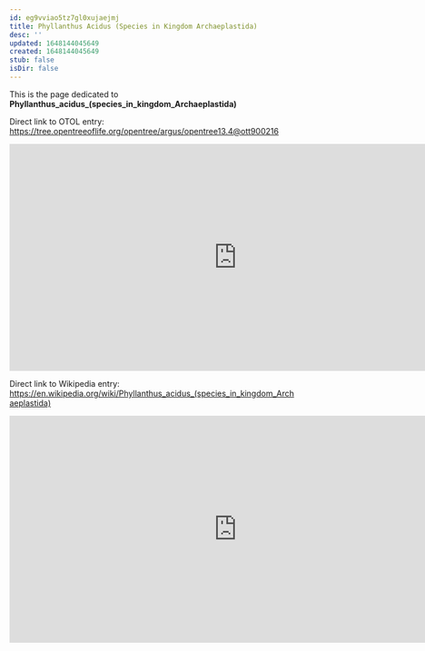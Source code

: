 ```yaml
---
id: eg9vviao5tz7gl0xujaejmj
title: Phyllanthus Acidus (Species in Kingdom Archaeplastida)
desc: ''
updated: 1648144045649
created: 1648144045649
stub: false
isDir: false
---
```

This is the page dedicated to **Phyllanthus_acidus_(species_in_kingdom_Archaeplastida)**


Direct link to OTOL entry: https://tree.opentreeoflife.org/opentree/argus/opentree13.4@ott900216



<html>
    <body>
    <iframe src="https://tree.opentreeoflife.org/opentree/argus/opentree13.4@ott900216"
    width="800" height="400" frameborder="0" allowfullscreen> </iframe>
    </body>
</html>
    


Direct link to Wikipedia entry: https://en.wikipedia.org/wiki/Phyllanthus_acidus_(species_in_kingdom_Archaeplastida)



<html>
    <body>
    <iframe src="https://en.wikipedia.org/wiki/Phyllanthus_acidus_(species_in_kingdom_Archaeplastida)"
    width="800" height="400" frameborder="0" allowfullscreen> </iframe>
    </body>
</html>
    

